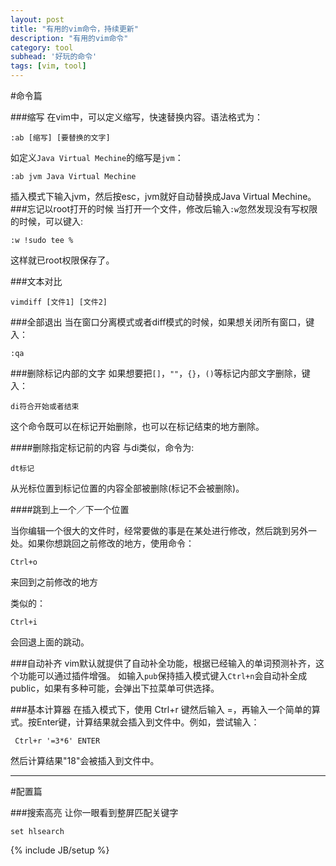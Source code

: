 ```yaml
---
layout: post
title: "有用的vim命令，持续更新"
description: "有用的vim命令"
category: tool
subhead: '好玩的命令'
tags: [vim, tool]
---
```


#命令篇

###缩写
在vim中，可以定义缩写，快速替换内容。语法格式为：

	:ab [缩写] [要替换的文字]
	
如定义`Java Virtual Mechine`的缩写是`jvm`：

	:ab jvm Java Virtual Mechine
	
插入模式下输入jvm，然后按esc，jvm就好自动替换成Java Virtual Mechine。	
###忘记以root打开的时候
当打开一个文件，修改后输入`:w`忽然发现没有写权限的时候，可以键入:
	
	:w !sudo tee %
这样就已root权限保存了。

###文本对比

	vimdiff [文件1] [文件2]	
	
###全部退出
当在窗口分离模式或者diff模式的时候，如果想关闭所有窗口，键入：

	:qa	
	
###删除标记内部的文字
如果想要把`[]`，`""`，`{}`，`()`等标记内部文字删除，键入：

	di符合开始或者结束
这个命令既可以在标记开始删除，也可以在标记结束的地方删除。

####删除指定标记前的内容
与di类似，命令为:
	
	dt标记
从光标位置到标记位置的内容全部被删除(标记不会被删除)。

####跳到上一个／下一个位置

当你编辑一个很大的文件时，经常要做的事是在某处进行修改，然后跳到另外一处。如果你想跳回之前修改的地方，使用命令：

	Ctrl+o
来回到之前修改的地方

类似的：

	Ctrl+i
会回退上面的跳动。	
		
	
		
###自动补齐
vim默认就提供了自动补全功能，根据已经输入的单词预测补齐，这个功能可以通过插件增强。
如输入`pub`保持插入模式键入`Ctrl+n`会自动补全成public，如果有多种可能，会弹出下拉菜单可供选择。		


###基本计算器
在插入模式下，使用 Ctrl+r 键然后输入 =，再输入一个简单的算式。按Enter键，计算结果就会插入到文件中。例如，尝试输入：

     Ctrl+r '=3*6' ENTER
然后计算结果"18"会被插入到文件中。


<hr >

#配置篇

###搜索高亮
让你一眼看到整屏匹配关键字

    set hlsearch


{% include JB/setup %}